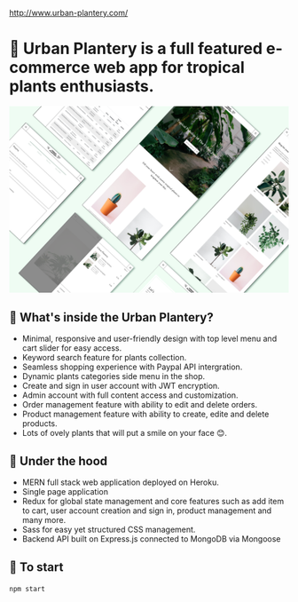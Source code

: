 http://www.urban-plantery.com/

# 🌵 Urban Plantery is a full featured e-commerce web app for tropical plants enthusiasts.

<img width="1280" alt="urban plantery showcase" src="/client/public/asset/UrbanPlanteryShowcase.png">

## 🧐 What's inside the Urban Plantery?

- Minimal, responsive and user-friendly design with top level menu and cart slider for easy access.
- Keyword search feature for plants collection.
- Seamless shopping experience with Paypal API intergration.
- Dynamic plants categories side menu in the shop.
- Create and sign in user account with JWT encryption.
- Admin account with full content access and customization.
- Order management feature with ability to edit and delete orders.
- Product management feature with ability to create, edite and delete products.
- Lots of ovely plants that will put a smile on your face 😊.

## 🤖 Under the hood

- MERN full stack web application deployed on Heroku.
- Single page application
- Redux for global state management and core features such as add item to cart, user account creation and sign in, product management and many more.
- Sass for easy yet structured CSS management.
- Backend API built on Express.js connected to MongoDB via Mongoose

## 🚀 To start

`npm start`
